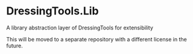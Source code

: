 # DressingTools.Lib
A library abstraction layer of DressingTools for extensibility

This will be moved to a separate repository with a different license in the future.

